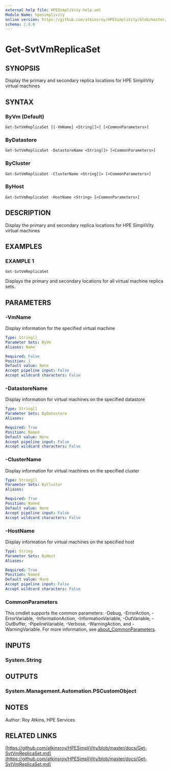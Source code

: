 ```yaml
---
external help file: HPESimpliVity-help.xml
Module Name: hpesimplivity
online version: https://github.com/atkinsroy/HPESimpliVity/blob/master/docs/Get-SvtVmReplicaSet.md
schema: 2.0.0
---
```


# Get-SvtVmReplicaSet

## SYNOPSIS
Display the primary and secondary replica locations for HPE SimpliVity virtual machines

## SYNTAX

### ByVm (Default)
```
Get-SvtVmReplicaSet [[-VmName] <String[]>] [<CommonParameters>]
```

### ByDatastore
```
Get-SvtVmReplicaSet -DatastoreName <String[]> [<CommonParameters>]
```

### ByCluster
```
Get-SvtVmReplicaSet -ClusterName <String[]> [<CommonParameters>]
```

### ByHost
```
Get-SvtVmReplicaSet -HostName <String> [<CommonParameters>]
```

## DESCRIPTION
Display the primary and secondary replica locations for HPE SimpliVity virtual machines

## EXAMPLES

### EXAMPLE 1
```
Get-SvtVmReplicaSet
```

Displays the primary and secondary locations for all virtual machine replica sets.

## PARAMETERS

### -VmName
Display information for the specified virtual machine

```yaml
Type: String[]
Parameter Sets: ByVm
Aliases: Name

Required: False
Position: 1
Default value: None
Accept pipeline input: False
Accept wildcard characters: False
```

### -DatastoreName
Display information for virtual machines on the specified datastore

```yaml
Type: String[]
Parameter Sets: ByDatastore
Aliases:

Required: True
Position: Named
Default value: None
Accept pipeline input: False
Accept wildcard characters: False
```

### -ClusterName
Display information for virtual machines on the specified cluster

```yaml
Type: String[]
Parameter Sets: ByCluster
Aliases:

Required: True
Position: Named
Default value: None
Accept pipeline input: False
Accept wildcard characters: False
```

### -HostName
Display information for virtual machines on the specified host

```yaml
Type: String
Parameter Sets: ByHost
Aliases:

Required: True
Position: Named
Default value: None
Accept pipeline input: False
Accept wildcard characters: False
```

### CommonParameters
This cmdlet supports the common parameters: -Debug, -ErrorAction, -ErrorVariable, -InformationAction, -InformationVariable, -OutVariable, -OutBuffer, -PipelineVariable, -Verbose, -WarningAction, and -WarningVariable. For more information, see [about_CommonParameters](http://go.microsoft.com/fwlink/?LinkID=113216).

## INPUTS

### System.String
## OUTPUTS

### System.Management.Automation.PSCustomObject
## NOTES
Author: Roy Atkins, HPE Services

## RELATED LINKS

[https://github.com/atkinsroy/HPESimpliVity/blob/master/docs/Get-SvtVmReplicaSet.md](https://github.com/atkinsroy/HPESimpliVity/blob/master/docs/Get-SvtVmReplicaSet.md)

